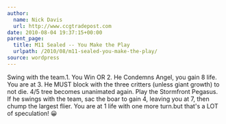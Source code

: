 ```yaml
---
author:
  name: Nick Davis
  url: http://www.ccgtradepost.com
date: 2010-08-04 19:37:15+00:00
parent_page:
  title: M11 Sealed -- You Make the Play
  urlpath: /2010/08/m11-sealed-you-make-the-play/
source: wordpress
---
```


Swing with the team.1. You Win  OR  2. He Condemns Angel, you gain 8 life. You are at 3. He MUST block with the three critters (unless giant growth) to not die. 4/5 tree becomes unanimated again. Play the Stormfront Pegasus. If he swings with the team, sac the boar to gain 4, leaving you at 7, then chump the largest flier. You are at 1 life with one more turn.but that's a LOT of speculation! 😀